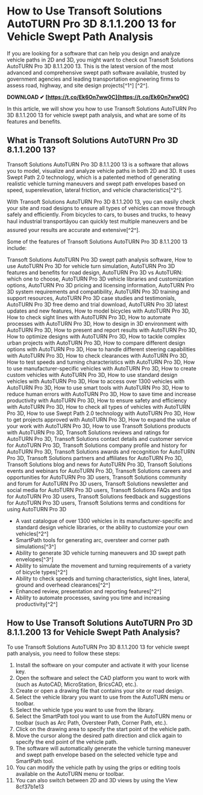 # How to Use Transoft Solutions AutoTURN Pro 3D 8.1.1.200 13 for Vehicle Swept Path Analysis
 
If you are looking for a software that can help you design and analyze vehicle paths in 2D and 3D, you might want to check out Transoft Solutions AutoTURN Pro 3D 8.1.1.200 13. This is the latest version of the most advanced and comprehensive swept path software available, trusted by government agencies and leading transportation engineering firms to assess road, highway, and site design projects[^1^] [^2^].
 
**DOWNLOAD ✔ [https://t.co/Ek6On7ww0C](https://t.co/Ek6On7ww0C)**


 
In this article, we will show you how to use Transoft Solutions AutoTURN Pro 3D 8.1.1.200 13 for vehicle swept path analysis, and what are some of its features and benefits.
 
## What is Transoft Solutions AutoTURN Pro 3D 8.1.1.200 13?
 
Transoft Solutions AutoTURN Pro 3D 8.1.1.200 13 is a software that allows you to model, visualize and analyze vehicle paths in both 2D and 3D. It uses Swept Path 2.0 technology, which is a patented method of generating realistic vehicle turning maneuvers and swept path envelopes based on speed, superelevation, lateral friction, and vehicle characteristics[^2^].
 
With Transoft Solutions AutoTURN Pro 3D 8.1.1.200 13, you can easily check your site and road designs to ensure all types of vehicles can move through safely and efficiently. From bicycles to cars, to buses and trucks, to heavy haul industrial transportâyou can quickly test multiple maneuvers and be assured your results are accurate and extensive[^2^].
 
Some of the features of Transoft Solutions AutoTURN Pro 3D 8.1.1.200 13 include:
 
Transoft Solutions AutoTURN Pro 3D swept path analysis software,  How to use AutoTURN Pro 3D for vehicle turn simulation,  AutoTURN Pro 3D features and benefits for road design,  AutoTURN Pro 3D vs AutoTURN: which one to choose,  AutoTURN Pro 3D vehicle libraries and customization options,  AutoTURN Pro 3D pricing and licensing information,  AutoTURN Pro 3D system requirements and compatibility,  AutoTURN Pro 3D training and support resources,  AutoTURN Pro 3D case studies and testimonials,  AutoTURN Pro 3D free demo and trial download,  AutoTURN Pro 3D latest updates and new features,  How to model bicycles with AutoTURN Pro 3D,  How to check sight lines with AutoTURN Pro 3D,  How to automate processes with AutoTURN Pro 3D,  How to design in 3D environment with AutoTURN Pro 3D,  How to present and report results with AutoTURN Pro 3D,  How to optimize designs with AutoTURN Pro 3D,  How to tackle complex urban projects with AutoTURN Pro 3D,  How to compare different design options with AutoTURN Pro 3D,  How to handle different steering capabilities with AutoTURN Pro 3D,  How to check clearances with AutoTURN Pro 3D,  How to test speeds and turning characteristics with AutoTURN Pro 3D,  How to use manufacturer-specific vehicles with AutoTURN Pro 3D,  How to create custom vehicles with AutoTURN Pro 3D,  How to use standard design vehicles with AutoTURN Pro 3D,  How to access over 1300 vehicles with AutoTURN Pro 3D,  How to use smart tools with AutoTURN Pro 3D,  How to reduce human errors with AutoTURN Pro 3D,  How to save time and increase productivity with AutoTURN Pro 3D,  How to ensure safety and efficiency with AutoTURN Pro 3D,  How to check all types of vehicles with AutoTURN Pro 3D,  How to use Swept Path 2.0 technology with AutoTURN Pro 3D,  How to get projects approved with AutoTURN Pro 3D,  How to expand the value of your work with AutoTURN Pro 3D,  How to use Transoft Solutions products with AutoTURN Pro 3D,  Transoft Solutions reviews and ratings for AutoTURN Pro 3D,  Transoft Solutions contact details and customer service for AutoTURN Pro 3D,  Transoft Solutions company profile and history for AutoTURN Pro 3D,  Transoft Solutions awards and recognition for AutoTURN Pro 3D,  Transoft Solutions partners and affiliates for AutoTURN Pro 3D,  Transoft Solutions blog and news for AutoTURN Pro 3D,  Transoft Solutions events and webinars for AutoTURN Pro 3D,  Transoft Solutions careers and opportunities for AutoTURN Pro 3D users,  Transoft Solutions community and forum for AutoTURN Pro 3D users,  Transoft Solutions newsletter and social media for AutoTURN Pro 3D users,  Transoft Solutions FAQs and tips for AutoTURN Pro 3D users,  Transoft Solutions feedback and suggestions for AutoTURN Pro 3D users,  Transoft Solutions terms and conditions for using AutoTURN Pro 3D
 
- A vast catalogue of over 1300 vehicles in its manufacturer-specific and standard design vehicle libraries, or the ability to customize your own vehicles[^2^]
- SmartPath tools for generating arc, oversteer and corner path simulations[^3^]
- Ability to generate 3D vehicle turning maneuvers and 3D swept path envelopes[^3^]
- Ability to simulate the movement and turning requirements of a variety of bicycle types[^2^]
- Ability to check speeds and turning characteristics, sight lines, lateral, ground and overhead clearances[^2^]
- Enhanced review, presentation and reporting features[^2^]
- Ability to automate processes, saving you time and increasing productivity[^2^]

## How to Use Transoft Solutions AutoTURN Pro 3D 8.1.1.200 13 for Vehicle Swept Path Analysis?
 
To use Transoft Solutions AutoTURN Pro 3D 8.1.1.200 13 for vehicle swept path analysis, you need to follow these steps:

1. Install the software on your computer and activate it with your license key.
2. Open the software and select the CAD platform you want to work with (such as AutoCAD, MicroStation, BricsCAD, etc.).
3. Create or open a drawing file that contains your site or road design.
4. Select the vehicle library you want to use from the AutoTURN menu or toolbar.
5. Select the vehicle type you want to use from the library.
6. Select the SmartPath tool you want to use from the AutoTURN menu or toolbar (such as Arc Path, Oversteer Path, Corner Path, etc.).
7. Click on the drawing area to specify the start point of the vehicle path.
8. Move the cursor along the desired path direction and click again to specify the end point of the vehicle path.
9. The software will automatically generate the vehicle turning maneuver and swept path envelope based on the selected vehicle type and SmartPath tool.
10. You can modify the vehicle path by using the grips or editing tools available on the AutoTURN menu or toolbar.
11. You can also switch between 2D and 3D views by using the View 8cf37b1e13


